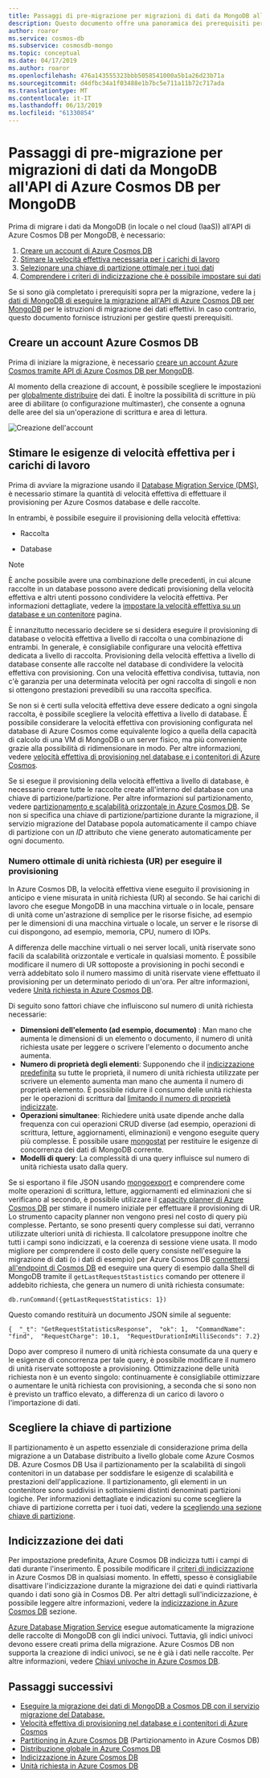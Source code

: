 ```yaml
---
title: Passaggi di pre-migrazione per migrazioni di dati da MongoDB all'API di Azure Cosmos DB per MongoDB
description: Questo documento offre una panoramica dei prerequisiti per la migrazione dei dati da MongoDB a Cosmos DB.
author: roaror
ms.service: cosmos-db
ms.subservice: cosmosdb-mongo
ms.topic: conceptual
ms.date: 04/17/2019
ms.author: roaror
ms.openlocfilehash: 476a143555323bbb5058541000a5b1a26d23b71a
ms.sourcegitcommit: d4dfbc34a1f03488e1b7bc5e711a11b72c717ada
ms.translationtype: MT
ms.contentlocale: it-IT
ms.lasthandoff: 06/13/2019
ms.locfileid: "61330854"
---
```

# <a name="pre-migration-steps-for-data-migrations-from-mongodb-to-azure-cosmos-dbs-api-for-mongodb"></a>Passaggi di pre-migrazione per migrazioni di dati da MongoDB all'API di Azure Cosmos DB per MongoDB

Prima di migrare i dati da MongoDB (in locale o nel cloud (IaaS)) all'API di Azure Cosmos DB per MongoDB, è necessario:

1. [Creare un account di Azure Cosmos DB](#create-account)
2. [Stimare la velocità effettiva necessaria per i carichi di lavoro](#estimate-throughput)
3. [Selezionare una chiave di partizione ottimale per i tuoi dati](#partitioning)
4. [Comprendere i criteri di indicizzazione che è possibile impostare sui dati](#indexing)

Se si sono già completato i prerequisiti sopra per la migrazione, vedere la [i dati di MongoDB di eseguire la migrazione all'API di Azure Cosmos DB per MongoDB](../dms/tutorial-mongodb-cosmos-db.md) per le istruzioni di migrazione dei dati effettivi. In caso contrario, questo documento fornisce istruzioni per gestire questi prerequisiti. 

## <a id="create-account"></a> Creare un account Azure Cosmos DB 

Prima di iniziare la migrazione, è necessario [creare un account Azure Cosmos tramite API di Azure Cosmos DB per MongoDB](create-mongodb-dotnet.md). 

Al momento della creazione di account, è possibile scegliere le impostazioni per [globalmente distribuire](distribute-data-globally.md) dei dati. È inoltre la possibilità di scritture in più aree di abilitare (o configurazione multimaster), che consente a ognuna delle aree del sia un'operazione di scrittura e area di lettura.

![Creazione dell'account](./media/mongodb-pre-migration/account-creation.png)

## <a id="estimate-throughput"></a> Stimare le esigenze di velocità effettiva per i carichi di lavoro

Prima di avviare la migrazione usando il [Database Migration Service (DMS)](../dms/dms-overview.md), è necessario stimare la quantità di velocità effettiva di effettuare il provisioning per Azure Cosmos database e delle raccolte.

In entrambi, è possibile eseguire il provisioning della velocità effettiva:

- Raccolta

- Database

> [!NOTE]
> È anche possibile avere una combinazione delle precedenti, in cui alcune raccolte in un database possono avere dedicati provisioning della velocità effettiva e altri utenti possono condividere la velocità effettiva. Per informazioni dettagliate, vedere la [impostare la velocità effettiva su un database e un contenitore](set-throughput.md) pagina.
>

È innanzitutto necessario decidere se si desidera eseguire il provisioning di database o velocità effettiva a livello di raccolta o una combinazione di entrambi. In generale, è consigliabile configurare una velocità effettiva dedicata a livello di raccolta. Provisioning della velocità effettiva a livello di database consente alle raccolte nel database di condividere la velocità effettiva con provisioning. Con una velocità effettiva condivisa, tuttavia, non c'è garanzia per una determinata velocità per ogni raccolta di singoli e non si ottengono prestazioni prevedibili su una raccolta specifica.

Se non si è certi sulla velocità effettiva deve essere dedicato a ogni singola raccolta, è possibile scegliere la velocità effettiva a livello di database. È possibile considerare la velocità effettiva con provisioning configurata nel database di Azure Cosmos come equivalente logico a quella della capacità di calcolo di una VM di MongoDB o un server fisico, ma più conveniente grazie alla possibilità di ridimensionare in modo. Per altre informazioni, vedere [velocità effettiva di provisioning nel database e i contenitori di Azure Cosmos](set-throughput.md).

Se si esegue il provisioning della velocità effettiva a livello di database, è necessario creare tutte le raccolte create all'interno del database con una chiave di partizione/partizione. Per altre informazioni sul partizionamento, vedere [partizionamento e scalabilità orizzontale in Azure Cosmos DB](partition-data.md). Se non si specifica una chiave di partizione/partizione durante la migrazione, il servizio migrazione del Database popola automaticamente il campo chiave di partizione con un *ID* attributo che viene generato automaticamente per ogni documento.

### <a name="optimal-number-of-request-units-rus-to-provision"></a>Numero ottimale di unità richiesta (UR) per eseguire il provisioning

In Azure Cosmos DB, la velocità effettiva viene eseguito il provisioning in anticipo e viene misurata in unità richiesta (UR) al secondo. Se hai carichi di lavoro che esegue MongoDB in una macchina virtuale o in locale, pensare di unità come un'astrazione di semplice per le risorse fisiche, ad esempio per le dimensioni di una macchina virtuale o locale, un server e le risorse di cui dispongono, ad esempio, memoria, CPU, numero di IOPs. 

A differenza delle macchine virtuali o nei server locali, unità riservate sono facili da scalabilità orizzontale e verticale in qualsiasi momento. È possibile modificare il numero di UR sottoposte a provisioning in pochi secondi e verrà addebitato solo il numero massimo di unità riservate viene effettuato il provisioning per un determinato periodo di un'ora. Per altre informazioni, vedere [Unità richiesta in Azure Cosmos DB](request-units.md).

Di seguito sono fattori chiave che influiscono sul numero di unità richiesta necessarie:
- **Dimensioni dell'elemento (ad esempio, documento)** : Man mano che aumenta le dimensioni di un elemento o documento, il numero di unità richiesta usate per leggere o scrivere l'elemento o documento anche aumenta.
- **Numero di proprietà degli elementi**: Supponendo che il [indicizzazione predefinita](index-overview.md) su tutte le proprietà, il numero di unità richiesta utilizzate per scrivere un elemento aumenta man mano che aumenta il numero di proprietà elemento. È possibile ridurre il consumo delle unità richiesta per le operazioni di scrittura dal [limitando il numero di proprietà indicizzate](index-policy.md).
- **Operazioni simultanee**: Richiedere unità usate dipende anche dalla frequenza con cui operazioni CRUD diverse (ad esempio, operazioni di scrittura, letture, aggiornamenti, eliminazioni) e vengono eseguite query più complesse. È possibile usare [mongostat](https://docs.mongodb.com/manual/reference/program/mongostat/) per restituire le esigenze di concorrenza dei dati di MongoDB corrente.
- **Modelli di query**: La complessità di una query influisce sul numero di unità richiesta usato dalla query.

Se si esportano il file JSON usando [mongoexport](https://docs.mongodb.com/manual/reference/program/mongoexport/) e comprendere come molte operazioni di scrittura, letture, aggiornamenti ed eliminazioni che si verificano al secondo, è possibile utilizzare il [capacity planner di Azure Cosmos DB](https://www.documentdb.com/capacityplanner) per stimare il numero iniziale per effettuare il provisioning di UR. Lo strumento capacity planner non vengono presi nel costo di query più complesse. Pertanto, se sono presenti query complesse sui dati, verranno utilizzate ulteriori unità di richiesta. Il calcolatore presuppone inoltre che tutti i campi sono indicizzati, e la coerenza di sessione viene usata. Il modo migliore per comprendere il costo delle query consiste nell'eseguire la migrazione di dati (o i dati di esempio) per Azure Cosmos DB [connettersi all'endpoint di Cosmos DB](connect-mongodb-account.md) ed eseguire una query di esempio dalla Shell di MongoDB tramite il `getLastRequestStastistics` comando per ottenere il addebito richiesta, che genera un numero di unità richiesta consumate:

`db.runCommand({getLastRequestStatistics: 1})`

Questo comando restituirà un documento JSON simile al seguente:

```{  "_t": "GetRequestStatisticsResponse",  "ok": 1,  "CommandName": "find",  "RequestCharge": 10.1,  "RequestDurationInMilliSeconds": 7.2}```

Dopo aver compreso il numero di unità richiesta consumate da una query e le esigenze di concorrenza per tale query, è possibile modificare il numero di unità riservate sottoposte a provisioning. Ottimizzazione delle unità richiesta non è un evento singolo: continuamente è consigliabile ottimizzare o aumentare le unità richiesta con provisioning, a seconda che si sono non è previsto un traffico elevato, a differenza di un carico di lavoro o l'importazione di dati.

## <a id="partitioning"></a>Scegliere la chiave di partizione
Il partizionamento è un aspetto essenziale di considerazione prima della migrazione a un Database distribuito a livello globale come Azure Cosmos DB. Azure Cosmos DB Usa il partizionamento per la scalabilità di singoli contenitori in un database per soddisfare le esigenze di scalabilità e prestazioni dell'applicazione. Il partizionamento, gli elementi in un contenitore sono suddivisi in sottoinsiemi distinti denominati partizioni logiche. Per informazioni dettagliate e indicazioni su come scegliere la chiave di partizione corretta per i tuoi dati, vedere la [scegliendo una sezione chiave di partizione](https://docs.microsoft.com/azure/cosmos-db/partitioning-overview#choose-partitionkey). 

## <a id="indexing"></a>Indicizzazione dei dati
Per impostazione predefinita, Azure Cosmos DB indicizza tutti i campi di dati durante l'inserimento. È possibile modificare il [criteri di indicizzazione](index-policy.md) in Azure Cosmos DB in qualsiasi momento. In effetti, spesso è consigliabile disattivare l'indicizzazione durante la migrazione dei dati e quindi riattivarla quando i dati sono già in Cosmos DB. Per altri dettagli sull'indicizzazione, è possibile leggere altre informazioni, vedere la [indicizzazione in Azure Cosmos DB](index-overview.md) sezione. 

[Azure Database Migration Service](../dms/tutorial-mongodb-cosmos-db.md) esegue automaticamente la migrazione delle raccolte di MongoDB con gli indici univoci. Tuttavia, gli indici univoci devono essere creati prima della migrazione. Azure Cosmos DB non supporta la creazione di indici univoci, se ne è già i dati nelle raccolte. Per altre informazioni, vedere [Chiavi univoche in Azure Cosmos DB](unique-keys.md).

## <a name="next-steps"></a>Passaggi successivi
* [Eseguire la migrazione dei dati di MongoDB a Cosmos DB con il servizio migrazione del Database.](../dms/tutorial-mongodb-cosmos-db.md) 
* [Velocità effettiva di provisioning nel database e i contenitori di Azure Cosmos](set-throughput.md)
* [Partitioning in Azure Cosmos DB](partition-data.md) (Partizionamento in Azure Cosmos DB)
* [Distribuzione globale in Azure Cosmos DB](distribute-data-globally.md)
* [Indicizzazione in Azure Cosmos DB](index-overview.md)
* [Unità richiesta in Azure Cosmos DB](request-units.md)

